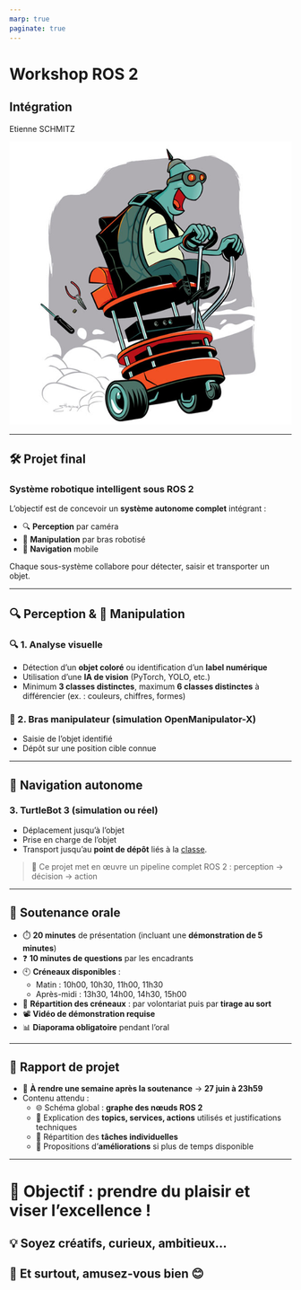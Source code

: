 ```yaml
---
marp: true
paginate: true
---
```


<style>
    footer {
        text-align: right;
        margin-right : 50px;
    }
    
    img[alt~="center"] {
        display: block;
        margin: 0 auto;
    }

    div.twocols {
        margin-top: 35px;
        column-count: 2;
    }
    
    div.twocols p:first-child,
    div.twocols h1:first-child,
    div.twocols h2:first-child,
    div.twocols ul:first-child,
    div.twocols ul li:first-child,
    div.twocols ul li p:first-child {
        margin-top: 0 !important;
    }
    
    div.twocols p.break {
        break-before: column;
        margin-top: 0;
    }
</style>

<!-- _class: lead -->
<!-- _paginate: false -->
<!-- _footer: "" -->
 
# Workshop ROS 2  
## Intégration

Etienne SCHMITZ

![bg right:50% ](./images/integration/logo_integration.jpg)

---

## 🛠️ Projet final  

### Système robotique intelligent sous ROS 2

L’objectif est de concevoir un **système autonome complet** intégrant :

- 🔍 **Perception** par caméra
- 🤖 **Manipulation** par bras robotisé
- 🚗 **Navigation** mobile

Chaque sous-système collabore pour détecter, saisir et transporter un objet.

--- 

## 🔍 Perception & 🤖 Manipulation

### 🔍 1. Analyse visuelle

- Détection d’un **objet coloré** ou identification d’un **label numérique**  
- Utilisation d’une **IA de vision** (PyTorch, YOLO, etc.)
- Minimum **3 classes distinctes**, maximum **6 classes distinctes** à différencier (ex. : couleurs, chiffres, formes)

### 🤖 2. Bras manipulateur (simulation OpenManipulator-X)

- Saisie de l’objet identifié  
- Dépôt sur une position cible connue

---

## 🚗 Navigation autonome

### 3. TurtleBot 3 (simulation ou réel)

- Déplacement jusqu’à l’objet
- Prise en charge de l’objet
- Transport jusqu’au **point de dépôt** liés à la <u>classe</u>.

> 🧠 Ce projet met en œuvre un pipeline complet ROS 2 : perception → décision → action

---

## 📢 Soutenance orale

- ⏱️ **20 minutes** de présentation (incluant une **démonstration de 5 minutes**)
- ❓ **10 minutes de questions** par les encadrants
- 🕙 **Créneaux disponibles** :  
  - Matin : 10h00, 10h30, 11h00, 11h30  
  - Après-midi : 13h30, 14h00, 14h30, 15h00
- 🎲 **Répartition des créneaux** : par volontariat puis par **tirage au sort**
- 📽️ **Vidéo de démonstration requise**
- 📊 **Diaporama obligatoire** pendant l’oral

---

## 📝 Rapport de projet

- 📅 **À rendre une semaine après la soutenance** → **27 juin à 23h59**
- Contenu attendu :
  - 🌐 Schéma global : **graphe des nœuds ROS 2**
  - 🔄 Explication des **topics, services, actions** utilisés et justifications techniques
  - 👥 Répartition des **tâches individuelles**
  - 🚀 Propositions d’**améliorations** si plus de temps disponible

--- 

# 🎯 Objectif : prendre du plaisir et viser l’excellence !

## 💡 Soyez créatifs, curieux, ambitieux…  
## 🚀 Et surtout, amusez-vous bien 😊
